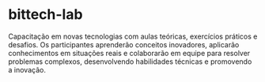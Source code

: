 # bittech-lab
Capacitação em novas tecnologias com aulas teóricas, exercícios práticos e desafios. Os participantes aprenderão conceitos inovadores, aplicarão conhecimentos em situações reais e colaborarão em equipe para resolver problemas complexos, desenvolvendo habilidades técnicas e promovendo a inovação.
